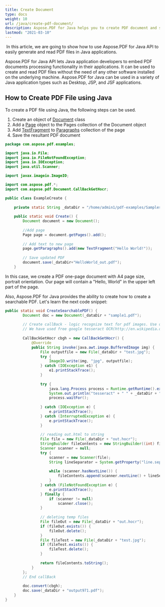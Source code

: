 ```yaml
---
title: Create Document
type: docs
weight: 10
url: /java/create-pdf-document/
description: Aspose.PDF for Java helps you to create PDF document and searchable PDF file in few easy steps.
lastmod: "2021-03-10"
---
```


 In this article, we are going to show how to use Aspose.PDF for Java API to easily generate and read PDF files in Java applications.

Aspose.PDF for Java API lets Java application developers to embed PDF documents processing functionality in their applications. It can be used to create and read PDF files without the need of any other software installed on the underlying machine. Aspose.PDF for Java can be used in a variety of Java application types such as Desktop, JSP, and JSF applications.

## How to Create PDF File using Java

To create a PDF file using Java, the following steps can be used.

1. Create an object of [Document](https://apireference.aspose.com/pdf/java/com.aspose.pdf/document) class
1. Add a [Page](https://apireference.aspose.com/pdf/java/com.aspose.pdf/page) object to the Pages collection of the Document object
1. Add [TextFragment](https://apireference.aspose.com/pdf/java/com.aspose.pdf.class-use/TextFragment) to [Paragraphs](https://apireference.aspose.com/pdf/java/com.aspose.pdf.class-use/paragraphs) collection of the page
1. Save the resultant PDF document

```java
package com.aspose.pdf.examples;

import java.io.File;
import java.io.FileNotFoundException;
import java.io.IOException;
import java.util.Scanner;

import javax.imageio.ImageIO;

import com.aspose.pdf.*;
import com.aspose.pdf.Document.CallBackGetHocr;

public class ExampleCreate {
    
    private static String _dataDir = "/home/admin1/pdf-examples/Samples/";
    
    public static void Create() {        
        Document document = new Document();
 
        //Add page
        Page page = document.getPages().add();
         
        // Add text to new page
        page.getParagraphs().add(new TextFragment("Hello World!"));
         
        // Save updated PDF
        document.save(_dataDir+"HelloWorld_out.pdf");
    }
```

In this case, we create a PDF one-page document with A4 page size, portrait orientation. Our page will contain a "Hello, World" in the upper left part of the page.

Also, Aspose.PDF for Java provides the ability to create how to create a searchable PDF. Let's learn the next code snippet:

```java
public static void CreateSearchablePDF() {                
        Document doc = new Document(_dataDir + "sample1.pdf");
        
        // Create callBack - logic recognize text for pdf images. Use outer OCR supports HOCR standard(http://en.wikipedia.org/wiki/HOCR).
        // We have used free google tesseract OCR(http://en.wikipedia.org/wiki/Tesseract_%28software%29)
        
        CallBackGetHocr cbgh = new CallBackGetHocr() {
            @Override
            public String invoke(java.awt.image.BufferedImage img) {
                File outputfile = new File(_dataDir + "test.jpg");
                try {
                    ImageIO.write(img, "jpg", outputfile);
                } catch (IOException e1) {
                    e1.printStackTrace();
                }
        
                try {
                    java.lang.Process process = Runtime.getRuntime().exec("tesseract" + " " + _dataDir + "test.jpg" + " " + _dataDir + "out hocr");
                    System.out.println("tesseract" + " " + _dataDir + "test.jpg" + " " + _dataDir + "out hocr");
                    process.waitFor();
        
                } catch (IOException e) {
                    e.printStackTrace();
                } catch (InterruptedException e) {
                    e.printStackTrace();
                }
        
                // reading out.html to string
                File file = new File(_dataDir + "out.hocr");
                StringBuilder fileContents = new StringBuilder((int) file.length());
                Scanner scanner = null;
                try {
                    scanner = new Scanner(file);
                    String lineSeparator = System.getProperty("line.separator");
        
                    while (scanner.hasNextLine()) {
                        fileContents.append(scanner.nextLine() + lineSeparator);
                    }
                } catch (FileNotFoundException e) {
                    e.printStackTrace();
                } finally {
                    if (scanner != null)
                        scanner.close();
                }
        
                // deleting temp files
                File fileOut = new File(_dataDir + "out.hocr");
                if (fileOut.exists()) {
                    fileOut.delete();
                }
                File fileTest = new File(_dataDir + "test.jpg");
                if (fileTest.exists()) {
                    fileTest.delete();
                }
        
                return fileContents.toString();
            }
        };
        // End callBack
        
        doc.convert(cbgh);
        doc.save(_dataDir + "output971.pdf");        
    }
}
```